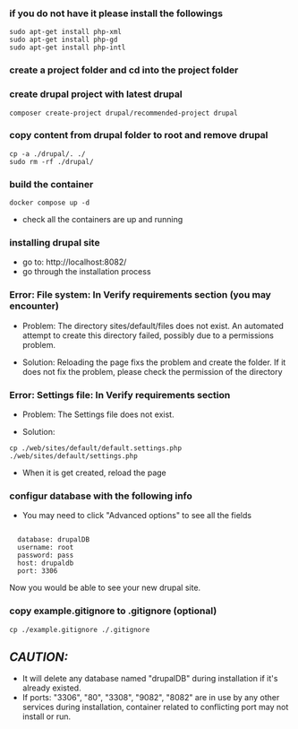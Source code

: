 ### if you do not have it please install the followings

```
sudo apt-get install php-xml
sudo apt-get install php-gd
sudo apt-get install php-intl
```

### create a project folder and cd into the project folder

### create drupal project with latest drupal

```
composer create-project drupal/recommended-project drupal
```

### copy content from drupal folder to root and remove drupal

```
cp -a ./drupal/. ./
sudo rm -rf ./drupal/
```

### build the container

```
docker compose up -d
```

- check all the containers are up and running

### installing drupal site

- go to: http://localhost:8082/
- go through the installation process

### Error: File system: In Verify requirements section (you may encounter)

- Problem: The directory sites/default/files does not exist. An automated attempt to create this directory failed, possibly due to a permissions problem.

- Solution: Reloading the page fixs the problem and create the folder. If it does not fix the problem, please check the permission of the directory

### Error: Settings file: In Verify requirements section

- Problem: The Settings file does not exist.

- Solution:

```
cp ./web/sites/default/default.settings.php ./web/sites/default/settings.php
```

- When it is get created, reload the page

### configur database with the following info

- You may need to click "Advanced options" to see all the fields

```

  database: drupalDB
  username: root
  password: pass
  host: drupaldb
  port: 3306

```

Now you would be able to see your new drupal site.

### copy example.gitignore to .gitignore (optional)

```
cp ./example.gitignore ./.gitignore
```

## **_CAUTION:_**

- It will delete any database named "drupalDB" during installation if it's already existed.
- If ports: "3306", "80", "3308", "9082", "8082" are in use by any other services during installation, container related to conflicting port may not install or run.

